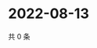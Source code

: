 # 2022-08-13

共 0 条

<!-- BEGIN WEIBO -->
<!-- 最后更新时间 Sat Aug 13 2022 23:15:54 GMT+0800 (China Standard Time) -->

<!-- END WEIBO -->
